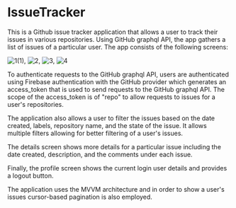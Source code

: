# IssueTracker
This is a Github issue tracker application that allows a user to track their issues in various repositories. Using GitHub graphql API, the app gathers
a list of issues of a particular user. The app consists of the following screens:

![1(1)](https://github.com/tedblair2/IssueTracker/assets/39332527/89104e83-9864-4f94-9df1-4414d3d7d0d8),  ![2](https://github.com/tedblair2/IssueTracker/assets/39332527/c1720194-08fe-430f-a0b1-bbfd6cbdfdd3),  ![3](https://github.com/tedblair2/IssueTracker/assets/39332527/90008c96-55e0-407a-9c65-c3f2a676f300),  ![4](https://github.com/tedblair2/IssueTracker/assets/39332527/ceb586a4-1ae8-4110-8532-2bb21baa00de)

To authenticate requests to the GitHub graphql API, users are authenticated using Firebase authentication with the GitHub provider which generates an access_token that is used to send requests to the GitHub graphql API. The scope of the access_token is of "repo" to allow requests to issues for a user's repositories.

The application also allows a user to filter the issues based on the date created, labels, repository name, and the state of the issue. It allows multiple filters
allowing for better filtering of a user's issues.

The details screen shows more details for a particular issue including the date created, description, and the comments under each issue.

Finally, the profile screen shows the current login user details and provides a logout button. 

The application uses the MVVM architecture and in order to show a user's issues cursor-based pagination is also employed. 
